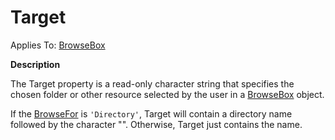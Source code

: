 




<h1 class="heading"><span class="name">Target</span></h1>

Applies To: [BrowseBox](./browsebox.md)


**Description**


The Target property is a read-only character string that specifies the chosen folder or other resource selected by the user in a [BrowseBox](./browsebox.md) object.


If the [BrowseFor](browsefor.md) is `'Directory'`, Target will contain a directory name followed by the character "\". Otherwise, Target just contains the name.



